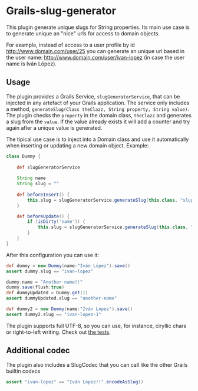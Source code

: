 Grails-slug-generator
=====================

This plugin generate unique slugs for String properties. Its main use case is to generate unique an "nice" urls for access to domain objects.

For example, instead of access to a user profile by id http://www.domain.com/user/25 you can generate an unique url based in the user name: http://www.domain.com/user/ivan-lopez (in case the user name is Iván López).

Usage
-----

The plugin provides a Grails Service, `slugGeneratorService`, that can be injected in any artefact of your Grails application. The service only includes a method, `generateSlug(Class theClazz, String property, String value)`.
The plugin checks the `property` in the domain class, `theClazz` and generates a slug from the `value`. If the value already exists it will add a counter and try again after a unique value is generated.  

The tipical use case is to inject into a Domain class and use it automatically when inserting or updating a new domain object. Example:

``` groovy
class Dummy {
    
    def slugGeneratorService
    
    String name
    String slug = ""
    
    def beforeInsert() {
        this.slug = slugGeneratorService.generateSlug(this.class, "slug", name)
    }

    def beforeUpdate() {
        if (isDirty('name')) {
            this.slug = slugGeneratorService.generateSlug(this.class, "slug", name)
        }
    }
}
```

After this configuration you can use it:
``` groovy
def dummy = new Dummy(name:"Iván López").save()
assert dummy.slug == "ivan-lopez"

dummy.name = "Another name!!"
dummy.save(flush:true)
def dummyUpdated = Dummy.get(1)
assert dummyUpdated.slug == "another-name"

def dummy2 = new Dummy(name:"Iván López").save()
assert dummy2.slug == "ivan-lopez-1"
```

The plugin supports full UTF-8, so you can use, for instance, ciryllic chars or right-to-left writing. Check out [the tests](https://github.com/lmivan/grails-slug-generator/blob/master/test/integration/grails/plugins/SlugGeneratorTests.groovy).

Additional codec
----------------

The plugin also includes a SlugCodec that you can call like the other Grails builtin codecs

``` groovy
assert "ivan-lopez" == "Iván López!!".encodeAsSlug()
```
